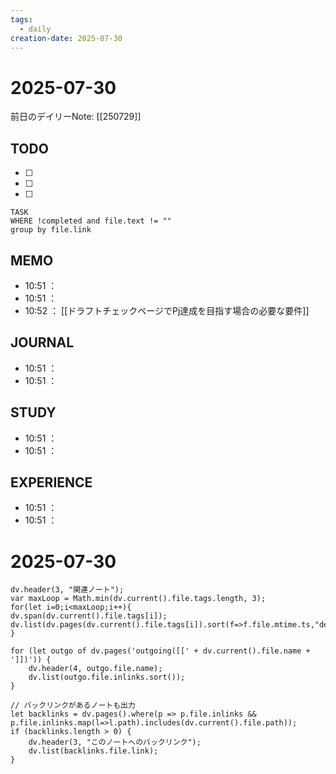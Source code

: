 ```yaml
---
tags:
  - daily
creation-date: 2025-07-30
---
```


# 2025-07-30



前日のデイリーNote: [[250729]]
## TODO
- [ ] 
- [ ] 
- [ ] 

```dataview
TASK  
WHERE !completed and file.text != ""
group by file.link

```

## MEMO
- 10:51 ：
- 10:51 ：
- 10:52 ： [[ドラフトチェックページでPj達成を目指す場合の必要な要件]] 

## JOURNAL
- 10:51 ：
- 10:51 ：

## STUDY
- 10:51 ：
- 10:51 ：

## EXPERIENCE
- 10:51 ：
- 10:51 ：
# 2025-07-30



```dataviewjs
dv.header(3, "関連ノート");
var maxLoop = Math.min(dv.current().file.tags.length, 3);
for(let i=0;i<maxLoop;i++){
dv.span(dv.current().file.tags[i]);
dv.list(dv.pages(dv.current().file.tags[i]).sort(f=>f.file.mtime.ts,"desc").limit(15).file.link);
}

for (let outgo of dv.pages('outgoing([[' + dv.current().file.name + ']])')) {
    dv.header(4, outgo.file.name);
    dv.list(outgo.file.inlinks.sort());
}

// バックリンクがあるノートも出力
let backlinks = dv.pages().where(p => p.file.inlinks && p.file.inlinks.map(l=>l.path).includes(dv.current().file.path));
if (backlinks.length > 0) {
    dv.header(3, "このノートへのバックリンク");
    dv.list(backlinks.file.link);
}
```